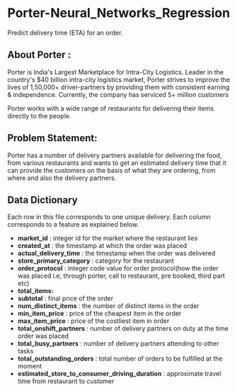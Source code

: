 # Porter-Neural_Networks_Regression
Predict delivery time (ETA) for an order.

## **About Porter :**
Porter is India's Largest Marketplace for Intra-City Logistics. Leader in the country's $40 billion intra-city logistics market, Porter strives to improve the lives of 1,50,000+ driver-partners by providing them with consistent earning & independence. Currently, the company has serviced 5+ million customers

Porter works with a wide range of restaurants for delivering their items directly to the people.

## **Problem Statement:**
Porter has a number of delivery partners available for delivering the food, from various restaurants and wants to get an estimated delivery time that it can provide the customers on the basis of what they are ordering, from where and also the delivery partners.

## **Data Dictionary**
Each row in this file corresponds to one unique delivery. Each column corresponds to a feature as explained below.

- **market_id** : integer id for the market where the restaurant lies
- **created_at** : the timestamp at which the order was placed
- **actual_delivery_time** : the timestamp when the order was delivered
- **store_primary_category** : category for the restaurant
- **order_protocol** : integer code value for order protocol(how the order was placed i.e, through porter, call to restaurant, pre booked, third part etc)
- **total_items:**
- **subtotal** : final price of the order
- **num_distinct_items** : the number of distinct items in the order
- **min_item_price** : price of the cheapest item in the order
- **max_item_price** : price of the costliest item in order
- **total_onshift_partners** : number of delivery partners on duty at the time order was placed
- **total_busy_partners** : number of delivery partners attending to other tasks
- **total_outstanding_orders** : total number of orders to be fulfilled at the moment
- **estimated_store_to_consumer_driving_duration** : approximate travel time from restaurant to customer
